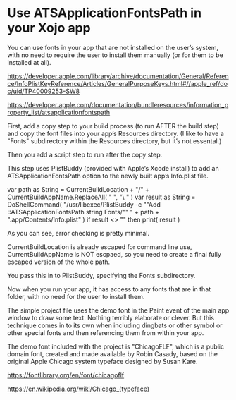 # Use ATSApplicationFontsPath in your Xojo app

You can use fonts in your app that are not installed on the user’s system, with no need to require the user to install them manually (or for them to be installed at all).

https://developer.apple.com/library/archive/documentation/General/Reference/InfoPlistKeyReference/Articles/GeneralPurposeKeys.html#//apple_ref/doc/uid/TP40009253-SW8

https://developer.apple.com/documentation/bundleresources/information_property_list/atsapplicationfontspath

First, add a copy step to your build process (to run AFTER the build step) and copy the font files into your app’s Resources directory. (I like to have a "Fonts" subdirectory within the Resources directory, but it’s not essental.)

Then you add a script step to run after the copy step.

This step uses PlistBuddy (provided with Apple’s Xcode install) to add an ATSApplicationFontsPath option to the newly built app’s Info.plist file.

var path as String = CurrentBuildLocation + "/" + CurrentBuildAppName.ReplaceAll( " ", "\ " )
var result as String = DoShellCommand( "/usr/libexec/PlistBuddy -c ""Add ::ATSApplicationFontsPath string Fonts/"" " + path + ".app/Contents/Info.plist" )
if result <> "" then print( result )

As you can see, error checking is pretty minimal.

CurrentBuildLocation is already escaped for command line use, CurrentBuildAppName is NOT escpaed, so you need to create a final fully escaped version of the whole path.

You pass this in to PlistBuddy, specifying the Fonts subdirectory.

Now when you run your app, it has access to any fonts that are in that folder, with no need for the user to install them.

The simple project file uses the demo font in the Paint event of the main app window to draw some text. Nothing terribly elaborate or clever. But this technique comes in to its own when including dingbats or other symbol or other special fonts and then referencing them from within your app.

The demo font included with the project is "ChicagoFLF", which is a public domain font, created and made available by Robin Casady, based on the original Apple Chicago system typeface designed by Susan Kare.

https://fontlibrary.org/en/font/chicagoflf

https://en.wikipedia.org/wiki/Chicago_(typeface)
